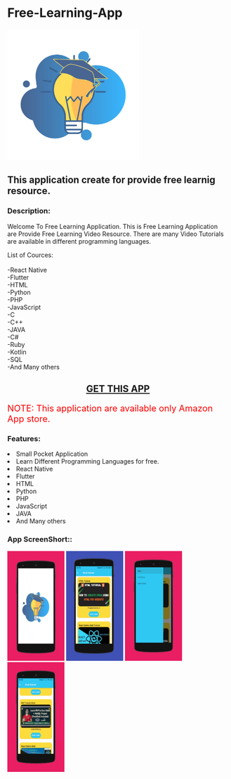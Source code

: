 # Free-Learning-App
 

<img src="Logo.png" style="height: 300px;width: 300px;">
	<h2>This application create for provide free learnig resource.</h2>

<h3>Description:</h3>
<p>
Welcome To Free Learning Application.
This is Free Learning Application are Provide Free Learning Video Resource.
There are many Video Tutorials are available in different programming languages.

<br>

List of Cources:<br>
<br>-React Native
<br>-Flutter
<br>-HTML
<br>-Python
<br>-PHP
<br>-JavaScript
<br>-C
<br>-C++
<br>-JAVA
<br>-C#
<br>-Ruby
<br>-Kotlin
<br>-SQL
<br>-And Many others
	</p>
	
<center><h2><a href="https://www.amazon.com/dp/B08P5F7WBD/ref=apps_sf_sta">GET THIS APP</a></h2></center>

<p style="font-size: 20px; color: red">NOTE: This application are available  only Amazon App store.
	</p>

<h3>Features:</h3>
		<li>Small Pocket Application</li>
		<li>Learn Different Programming Languages for free.</li>
		<li>React Native</li>
		<li>Flutter</li>
		<li>HTML</li>
		<li>Python</li>
		<li>PHP</li>
		<li>JavaScript</li>
		<li>JAVA</li>
		<li>And Many others</li>

<h3>App ScreenShort::</h3>

<img src="screen1.png" style="height: 250px;width: 130px;">
<img src="screen2.png" style="height: 250px;width: 130px;">
<img src="screen3.png" style="height: 250px;width: 130px;">
<img src="screen4.png" style="height: 250px;width: 130px;">
